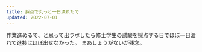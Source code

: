 ```yaml
---
title: 採点で丸っと一日潰れたで
updated: 2022-07-01
---
```


作業進めるで、と思って出ラボしたら修士学生の試験を採点する日でほぼ一日潰れて進捗はほぼ出せなかった。
まあしょうがないが残念。
